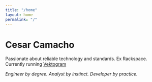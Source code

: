 ```yaml
---
title: "/home"
layout: home
permalink: "/"
---
```


# Cesar Camacho

Passionate about reliable technology and standards. Ex Rackspace. Currently running [Vektogram](https://vektogram.com)

*Engineer by degree. Analyst by instinct. Developer by practice.*

